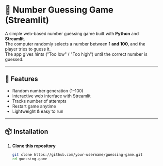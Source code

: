 # 🎯 Number Guessing Game (Streamlit)

A simple web-based number guessing game built with **Python** and **Streamlit**.  
The computer randomly selects a number between **1 and 100**, and the player tries to guess it.  
The app gives hints ("Too low" / "Too high") until the correct number is guessed.

---

## 🚀 Features
- Random number generation (1–100)
- Interactive web interface with Streamlit
- Tracks number of attempts
- Restart game anytime
- Lightweight & easy to run

---

## 📦 Installation

1. **Clone this repository**
   ```bash
   git clone https://github.com/your-username/guessing-game.git
   cd guessing-game
